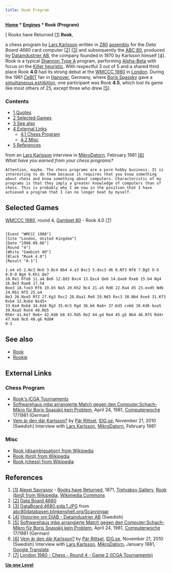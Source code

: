 ```yaml
---
title: Rook Program
---
```

**[Home](Home "Home") \* [Engines](Engines "Engines") \* Rook (Program)**



[ Rooks have Returned <a id="cite-note-1" href="#cite-ref-1">[1]</a>
**Rook**,  

a chess program by [Lars Karlsson](Lars_Karlsson "Lars Karlsson") written in [Z80](Z80 "Z80") [assembly](Assembly "Assembly") for the *Data Board 4680* card computer <a id="cite-note-2" href="#cite-ref-2">[2]</a> <a id="cite-note-3" href="#cite-ref-3">[3]</a> and subsequently the [ABC 80](https://en.wikipedia.org/wiki/ABC_80), produced by [Dataindustrier AB](https://en.wikipedia.org/wiki/Dataindustrier_AB), the company founded in 1970 by Karlsson himself <a id="cite-note-4" href="#cite-ref-4">[4]</a>. 
Rook is a typical [Shannon Type A](Type_A_Strategy "Type A Strategy") program, performing [Alpha-Beta](Alpha-Beta "Alpha-Beta") with focus on the [Killer heuristic](Killer_Heuristic "Killer Heuristic"). 
With respectful 3 out of 5 and a shared third place Rook **4.0** had its strong debut at the [WMCCC 1980](WMCCC_1980 "WMCCC 1980") in [London](https://en.wikipedia.org/wiki/London). 
During the 1981 [CeBIT](https://en.wikipedia.org/wiki/CeBIT) fair in [Hanover](https://en.wikipedia.org/wiki/Hanover), Germany, where [Boris Spassky](https://en.wikipedia.org/wiki/Boris_Spassky) gave a [simultaneous exhibition](https://en.wikipedia.org/wiki/Simultaneous_exhibition), one participant was Rook **4.5**, which lost its game like most others of 25, except three who drew <a id="cite-note-5" href="#cite-ref-5">[5]</a>. 



### Contents


* [1 Quotes](#quotes)
* [2 Selected Games](#selected-games)
* [3 See also](#see-also)
* [4 External Links](#external-links)
	+ [4.1 Chess Program](#chess-program)
	+ [4.2 Misc](#misc)
* [5 References](#references)






from an [Lars Karlsson](Lars_Karlsson "Lars Karlsson") interview in [MikroDatorn](https://en.wikipedia.org/wiki/MikroDatorn), February 1981 <a id="cite-note-6" href="#cite-ref-6">[6]</a>  
*What have you earned from your chess programs?*




```
Attention, maybe. The chess programs are a pure hobby business. It is interesting to do them because it requires that you know something about chess and know something about computers. Characteristic of my programs is that they imply a greater knowledge of computers than of chess. This is probably why I am now in the position that I have achieved a program that I can no longer beat by myself.

```

## Selected Games


[WMCCC 1980](WMCCC_1980 "WMCCC 1980"), round 4, [Gambiet 80](Gambiet "Gambiet") - Rook 4.0 <a id="cite-note-7" href="#cite-ref-7">[7]</a>




```

[Event "WMCCC 1980"]
[Site "London, United Kingdom"]
[Date "1980.09.06"]
[Round "4"]
[White "Gambiet 80"]
[Black "Rook 4.0"]
[Result "0-1"]

1.e4 e5 2.Nc3 Nc6 3.Bc4 Bb4 4.a3 Bxc3 5.dxc3 d6 6.Nf3 Nf6 7.Bg5 O-O 8.O-O Bg4 9.Kh1 Qe7 
10.Re1 Rfe8 11.a4 Be6 12.Qd3 Bxc4 13.Qxc4 Qe6 14.Qxe6 Rxe6 15.b4 Ng4 16.Be3 Rae8 17.h4 
Nxe3 18.fxe3 Rf6 19.b5 Na5 20.Kh2 Nc4 21.a5 Rd8 22.Ra4 d5 23.exd5 Nd6 24.Rb1 Nf5 25.e4 
Ne3 26.Nxe5 Rf2 27.Kg3 Rxc2 28.Raa1 Re8 29.Nd3 Rxc3 30.Nb4 Rxe4 31.Kf3 Rxb4 32.Rxb4 Nxd5+ 
33.Ke4 Nxb4 34.Kd4 Rg3 35.Kc5 Rg4 36.b6 Na6+ 37.Kd5 cxb6 38.Kd6 bxa5 39.Rxa5 Rxh4 40.Rb5 
Rh6+ 41.Ke7 Re6+ 42.Kd8 b6 43.Rd5 Re2 44.g4 Re4 45.g5 Nb4 46.Rf5 Rd4+ 47.Ke8 Nc6 48.g6 Rd8# 
0-1 

```

## See also


* [Rook](Rook "Rook")
* [Rookie](Rookie "Rookie")


## External Links


### Chess Program


* [Rook's ICGA Tournaments](https://www.game-ai-forum.org/icga-tournaments/program.php?id=460)
* [Softwarehaus mbp arrangierte Match gegen den Computer:Schach-Mikro für Boris Spasskij kein Problem](https://www.computerwoche.de/a/softwarehaus-mbp-arrangierte-match-gegen-den-computer-schach-mikro-fuer-boris-spasskij-kein-problem,1186042), April 24, 1981, [Computerwoche](Computerworld#Woche "Computerworld") 17/1981 (German)
* [Vem är den där Karlsson?](https://www.idg.se/2.10186/1.354495/vem-ar-den-dar-karlsson) by [Pär Rittsel](https://at.linkedin.com/in/rittsel/de), [IDG.se](https://en.wikipedia.org/wiki/International_Data_Group), November 21, 2010 (Swedish) Interview with [Lars Karlsson](Lars_Karlsson "Lars Karlsson"), [MikroDatorn](https://en.wikipedia.org/wiki/MikroDatorn), February 1981


### Misc


* [Rook (disambiguation) from Wikipedia](https://en.wikipedia.org/wiki/Rook)
* [Rook (bird) from Wikipedia](https://en.wikipedia.org/wiki/Rook_%28bird%29)
* [Rook (chess) from Wikipedia](https://en.wikipedia.org/wiki/Rook_%28chess%29)


## References


1. <a id="cite-ref-1" href="#cite-note-1">[1]</a> [Alexei Savrasov](index.php?title=Category:Alexei_Savrasov&action=edit&redlink=1 "Category:Alexei Savrasov (page does not exist)") - [Rooks have Returned](https://commons.wikimedia.org/wiki/File:RooksBackOfSavrasov.jpg), 1871, [Tretyakov Gallery](https://en.wikipedia.org/wiki/Tretyakov_Gallery), [Rook (bird) from Wikipedia](https://en.wikipedia.org/wiki/Rook_%28bird%29), [Wikimedia Commons](https://en.wikipedia.org/wiki/Wikimedia_Commons)
2. <a id="cite-ref-2" href="#cite-note-2">[2]</a> [Data Board 4680](https://dflund.se/~triad/diab/db4680.html)
3. <a id="cite-ref-3" href="#cite-note-3">[3]</a> [DataBoard.4680.sida.1.JPG](http://abc80databasen.blinkenshell.org/scan/DataBoard.4680.sida.1.JPG) from [abc80databasen.blinkenshell.org/Scanningar](http://abc80databasen.blinkenshell.org/Scanningar.html)
4. <a id="cite-ref-4" href="#cite-note-4">[4]</a> [Historien om DIAB - Dataindustrier AB](https://dflund.se/~triad/diab/) (Swedish)
5. <a id="cite-ref-5" href="#cite-note-5">[5]</a> [Softwarehaus mbp arrangierte Match gegen den Computer:Schach-Mikro für Boris Spasskij kein Problem](https://www.computerwoche.de/a/softwarehaus-mbp-arrangierte-match-gegen-den-computer-schach-mikro-fuer-boris-spasskij-kein-problem,1186042), April 24, 1981, [Computerwoche](Computerworld#Woche "Computerworld") 17/1981 (German)
6. <a id="cite-ref-6" href="#cite-note-6">[6]</a> [Vem är den där Karlsson?](https://www.idg.se/2.10186/1.354495/vem-ar-den-dar-karlsson) by [Pär Rittsel](https://at.linkedin.com/in/rittsel/de), [IDG.se](https://en.wikipedia.org/wiki/International_Data_Group), November 21, 2010 (Swedish) Interview with [Lars Karlsson](Lars_Karlsson "Lars Karlsson"), [MikroDatorn](https://en.wikipedia.org/wiki/MikroDatorn), January 1981, [Google Translate](https://en.wikipedia.org/wiki/Google_Translate)
7. <a id="cite-ref-7" href="#cite-note-7">[7]</a> [London 1980 - Chess - Round 4 - Game 2 (ICGA Tournaments)](https://www.game-ai-forum.org/icga-tournaments/round.php?tournament=13&round=4&id=2)

**[Up one Level](Engines "Engines")**







 
